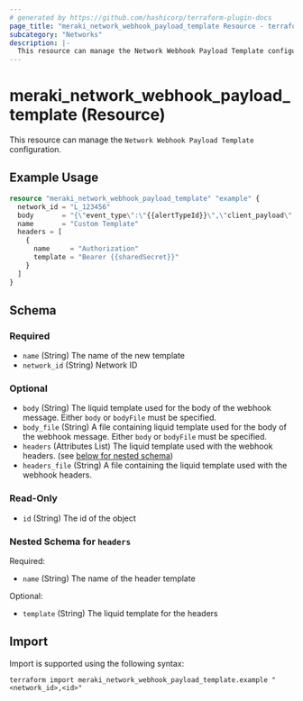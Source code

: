 ```yaml
---
# generated by https://github.com/hashicorp/terraform-plugin-docs
page_title: "meraki_network_webhook_payload_template Resource - terraform-provider-meraki"
subcategory: "Networks"
description: |-
  This resource can manage the Network Webhook Payload Template configuration.
---
```


# meraki_network_webhook_payload_template (Resource)

This resource can manage the `Network Webhook Payload Template` configuration.

## Example Usage

```terraform
resource "meraki_network_webhook_payload_template" "example" {
  network_id = "L_123456"
  body       = "{\"event_type\":\"{{alertTypeId}}\",\"client_payload\":{\"text\":\"{{alertData}}\"}}"
  name       = "Custom Template"
  headers = [
    {
      name     = "Authorization"
      template = "Bearer {{sharedSecret}}"
    }
  ]
}
```

<!-- schema generated by tfplugindocs -->
## Schema

### Required

- `name` (String) The name of the new template
- `network_id` (String) Network ID

### Optional

- `body` (String) The liquid template used for the body of the webhook message. Either `body` or `bodyFile` must be specified.
- `body_file` (String) A file containing liquid template used for the body of the webhook message. Either `body` or `bodyFile` must be specified.
- `headers` (Attributes List) The liquid template used with the webhook headers. (see [below for nested schema](#nestedatt--headers))
- `headers_file` (String) A file containing the liquid template used with the webhook headers.

### Read-Only

- `id` (String) The id of the object

<a id="nestedatt--headers"></a>
### Nested Schema for `headers`

Required:

- `name` (String) The name of the header template

Optional:

- `template` (String) The liquid template for the headers

## Import

Import is supported using the following syntax:

```shell
terraform import meraki_network_webhook_payload_template.example "<network_id>,<id>"
```
